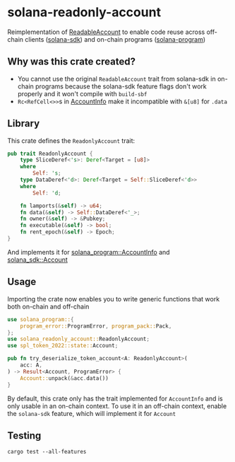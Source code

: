 # solana-readonly-account

Reimplementation of [ReadableAccount](https://docs.rs/solana-sdk/latest/solana_sdk/account/trait.ReadableAccount.html) to enable code reuse across off-chain clients ([solana-sdk](https://docs.rs/solana-sdk)) and on-chain programs ([solana-program](https://docs.rs/solana-program))

## Why was this crate created?

- You cannot use the original `ReadableAccount` trait from solana-sdk in on-chain programs because the solana-sdk feature flags don't work properly and it won't compile with `build-sbf`
- `Rc<RefCell<>>`s in [AccountInfo](https://docs.rs/solana-program/latest/solana_program/account_info/struct.AccountInfo.html) make it incompatible with `&[u8]` for `.data`

## Library

This crate defines the `ReadonlyAccount` trait:

```rust ignore
pub trait ReadonlyAccount {
    type SliceDeref<'s>: Deref<Target = [u8]>
    where
        Self: 's;
    type DataDeref<'d>: Deref<Target = Self::SliceDeref<'d>>
    where
        Self: 'd;

    fn lamports(&self) -> u64;
    fn data(&self) -> Self::DataDeref<'_>;
    fn owner(&self) -> &Pubkey;
    fn executable(&self) -> bool;
    fn rent_epoch(&self) -> Epoch;
}
```

And implements it for [solana_program::AccountInfo](https://docs.rs/solana-program/latest/solana_program/account_info/struct.AccountInfo.html) and [solana_sdk::Account](https://docs.rs/solana-sdk/latest/solana_sdk/account/struct.Account.html)

## Usage

Importing the crate now enables you to write generic functions that work both on-chain and off-chain

```rust ignore
use solana_program::{
    program_error::ProgramError, program_pack::Pack,
};
use solana_readonly_account::ReadonlyAccount;
use spl_token_2022::state::Account;

pub fn try_deserialize_token_account<A: ReadonlyAccount>(
    acc: A,
) -> Result<Account, ProgramError> {
    Account::unpack(&acc.data())
}
```

By default, this crate only has the trait implemented for `AccountInfo` and is only usable in an on-chain context. To use it in an off-chain context, enable the `solana-sdk` feature, which will implement it for `Account`

## Testing

`cargo test --all-features`
